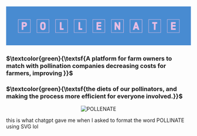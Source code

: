 ![Pollenator](https://github.com/willgitdata/pollen8/blob/27037f57c396a1e1d54522a778d88ddc4f5bde8b/Screenshot%202023-08-22%20at%208.07.02%20PM.png)    

### $\textcolor{green}{\textsf{A platform for farm owners to match with pollination companies decreasing costs for farmers, improving }}$ 
### $\textcolor{green}{\textsf{the diets of our pollinators, and making the process more efficient for everyone involved.}}$ 


<p align="center">
  <img src="https://svgshare.com/i/cTX.svg" alt="POLLENATE"/>
</p>

this is what chatgpt gave me when I asked to format the word POLLINATE using SVG lol                                                
             
